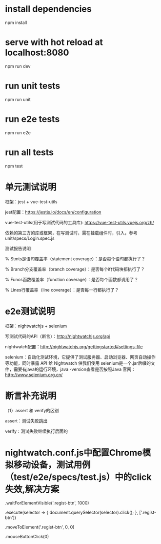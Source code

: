 # install dependencies
npm install

# serve with hot reload at localhost:8080
npm run dev

# run unit tests
npm run unit

# run e2e tests
npm run e2e

# run all tests
npm test

# 单元测试说明
框架：jest + vue-test-utils

jest配置：https://jestjs.io/docs/en/configuration

vue-test-utils(用于写测试代码的工具库): https://vue-test-utils.vuejs.org/zh/

依赖的第三方的库或框架，在写测试时，需在挂载组件时，引入，参考unit/specs/Login.spec.js


测试报告说明

% Stmts是语句覆盖率（statement coverage）：是否每个语句都执行了？

% Branch分支覆盖率（branch coverage）：是否每个if代码块都执行了？

% Funcs函数覆盖率（function coverage）：是否每个函数都调用了？

% Lines行覆盖率（line coverage）：是否每一行都执行了？


# e2e测试说明
框架：nightwatchjs + selenium

写测试代码的API（断言）：http://nightwatchjs.org/api

nightwatch配置：http://nightwatchjs.org/gettingstarted#settings-file

selenium：自动化测试环境，它提供了测试服务器、启动浏览器、网页自动操作等功能，同时暴露 API 给 Nightwatch 供我们使用
          selenium是一个.jar后缀的文件，需要有java的运行环境，java -version查看是否按照Java
          官网：http://www.selenium.org.cn/

# 断言补充说明
（1）assert 和 verify的区别

assert：测试失败跳出

verify：测试失败继续执行后面的

# nightwatch.conf.js中配置Chrome模拟移动设备，测试用例（test/e2e/specs/test.js）中的click失效,解决方案
.waitForElementVisible('.regist-btn', 1000)

.execute(selector => {
  document.querySelector(selector).click();
}, ['.regist-btn'])

.moveToElement('.regist-btn', 0, 0)

.mouseButtonClick(0)

